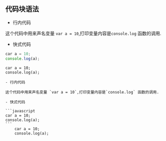 ## 代码块语法

- 行内代码

这个代码中用来声名变量 `var a = 10`,打印变量内容是`console.log` 函数的调用.

- 快式代码

```javascript
car a = 10;
console.log(a);
```
    car a = 10;
    console.log(a);

    - 行内代码

    这个代码中用来声名变量 `var a = 10`,打印变量内容是`console.log` 函数的调用.

    - 快式代码

    ```javascript
    car a = 10;
    console.log(a);
    ```
        car a = 10;
        console.log(a);
